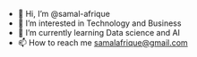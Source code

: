 - 👋 Hi, I’m @samal-afrique
- 👀 I’m interested in Technology and Business
- 🌱 I’m currently learning Data science and AI
- 📫 How to reach me samalafrique@gmail.com

<!---
samal-afrique/samal-afrique is a ✨ special ✨ repository because its `README.md` (this file) appears on your GitHub profile.
You can click the Preview link to take a look at your changes.
--->

